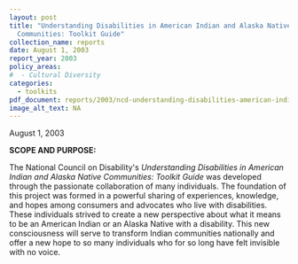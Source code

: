 ```yaml
---
layout: post
title: "Understanding Disabilities in American Indian and Alaska Native
  Communities: Toolkit Guide"
collection_name: reports
date: August 1, 2003
report_year: 2003
policy_areas:
#  - Cultural Diversity
categories:
  - toolkits
pdf_document: reports/2003/ncd-understanding-disabilities-american-indian-alaska-native-communities-toolkit-guide-2003.pdf
image_alt_text: NA
---
```


August 1, 2003

**S﻿COPE AND PURPOSE:**

The National Council on Disability's _Understanding Disabilities in American Indian and Alaska Native Communities: Toolkit Guide_ was developed through the passionate collaboration of many individuals. The foundation of this project was formed in a powerful sharing of experiences, knowledge, and hopes among consumers and advocates who live with disabilities. These individuals strived to create a new perspective about what it means to be an American Indian or an Alaska Native with a disability. This new consciousness will serve to transform Indian communities nationally and offer a new hope to so many individuals who for so long have felt invisible with no voice.
